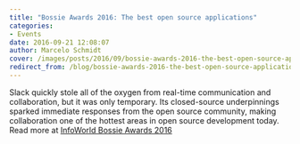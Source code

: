 ```yaml
---
title: "Bossie Awards 2016: The best open source applications"
categories:
- Events
date: 2016-09-21 12:08:07
author: Marcelo Schmidt
cover: /images/posts/2016/09/bossie-awards-2016-the-best-open-source-applications/Cuc9heWWgAAorQf.jpg
redirect_from: /blog/bossie-awards-2016-the-best-open-source-applications
---
```


Slack quickly stole all of the oxygen from real-time communication and collaboration, but it was only temporary. Its closed-source underpinnings sparked immediate responses from the open source community, making collaboration one of the hottest areas in open source development today. Read more at [InfoWorld Bossie Awards 2016](http://www.infoworld.com/article/3122000/open-source-tools/bossie-awards-2016-the-best-open-source-applications.html#slide4)
